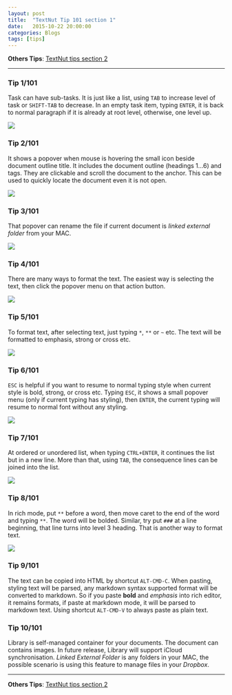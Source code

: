 ```yaml
---
layout: post
title:  "TextNut Tip 101 section 1"
date:   2015-10-22 20:00:00
categories: Blogs
tags: [tips]
---
```


**Others Tips**: [TextNut tips section 2]({{site_url}}/blogs/2015/10/26/textnut-tip-101-section-2.html)

----

### Tip 1/101
Task can have sub-tasks. It is just like a list, using `TAB` to increase level of task or `SHIFT-TAB` to decrease. In an empty task item, typing `ENTER`, it is back to normal paragraph if it is already at root level, otherwise, one level up. 

![](<{{site_url}}/img/tips/tip1.gif>)


### Tip 2/101
It shows a popover when mouse is hovering the small icon beside document outline title. It includes the document outline (headings 1...6) and tags. They are clickable and scroll the document to the anchor. This can be used to quickly locate the document even it is not open.

![](<{{site_url}}/img/tips/tip2.gif>)

### Tip 3/101
That popover can rename the file if current document is *linked external folder* from your MAC. 

![](<{{site_url}}/img/tips/tip3.gif>)

### Tip 4/101
There are many ways to format the text. The easiest way is selecting the text, then click the popover menu on that action button. 

![](<{{site_url}}/img/tips/tip4.gif>)


### Tip 5/101
To format text, after selecting text, just typing `*`, `**` or `~` etc. The text will be formatted to emphasis, strong or cross etc.

![](<{{site_url}}/img/tips/tip5.gif>)


### Tip 6/101
`ESC` is helpful if you want to resume to normal typing style when current style is bold, strong, or cross etc. Typing `ESC`, it shows a small popover menu (only if current typing has styling), then `ENTER`, the current typing will resume to normal font without any styling.

![](<{{site_url}}/img/tips/tip6.gif>)

### Tip 7/101
At ordered or unordered list, when typing `CTRL+ENTER`, it continues the list but in a new line. More than that, using `TAB`, the consequence lines can be joined into the list.

![](<{{site_url}}/img/tips/tip7.gif>)


### Tip 8/101
In rich mode, put `**` before a word, then move caret to the end of the word and typing `**`. The word will be bolded. Similar, try put `###` at a line beginning, that line turns into level 3 heading. That is another way to format text.

![](<{{site_url}}/img/tips/tip8.gif>)


### Tip 9/101
The text can be copied into HTML by shortcut `ALT-CMD-C`. When pasting, styling text will be parsed, any markdown syntax supported format will be converted to markdown. So if you paste **bold** and *emphasis* into rich editor, it remains formats, if paste at markdown mode, it will be parsed to markdown text. Using shortcut `ALT-CMD-V` to always paste as plain text.

### Tip 10/101
Library is self-managed container for your documents. The document can contains images. In future release, Library will support iCloud synchronisation. *Linked External Folder* is any folders in your MAC, the possible scenario is using this feature to manage files in your *Dropbox*. 


----
**Others Tips**: [TextNut tips section 2]({{site_url}}/blogs/2015/10/26/textnut-tip-101-section-2.html)